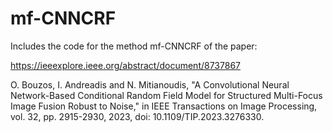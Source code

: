 # mf-CNNCRF
Includes the code for the method mf-CNNCRF of the paper: 

https://ieeexplore.ieee.org/abstract/document/8737867

O. Bouzos, I. Andreadis and N. Mitianoudis, "A Convolutional Neural Network-Based Conditional Random Field Model for Structured Multi-Focus Image Fusion Robust to Noise," in IEEE Transactions on Image Processing, vol. 32, pp. 2915-2930, 2023, doi: 10.1109/TIP.2023.3276330.
